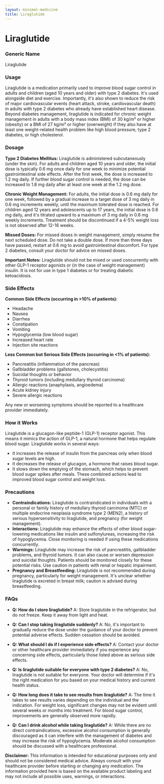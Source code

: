 ```yaml
---
layout: minimal-medicine
title: Liraglutide
---
```


# Liraglutide
### Generic Name
Liraglutide

### Usage

Liraglutide is a medication primarily used to improve blood sugar control in adults and children (aged 10 years and older) with type 2 diabetes. It's used alongside diet and exercise.  Importantly, it's also shown to reduce the risk of major cardiovascular events (heart attack, stroke, cardiovascular death) in adults with type 2 diabetes who already have established heart disease.  Beyond diabetes management, liraglutide is indicated for chronic weight management in adults with a body mass index (BMI) of 30 kg/m² or higher (obesity) or a BMI of 27 kg/m² or higher (overweight) if they also have at least one weight-related health problem like high blood pressure, type 2 diabetes, or high cholesterol.

### Dosage

**Type 2 Diabetes Mellitus:** Liraglutide is administered subcutaneously (under the skin).  For adults and children aged 10 years and older, the initial dose is typically 0.6 mg once daily for one week to minimize potential gastrointestinal side effects.  After the first week, the dose is increased to 1.2 mg daily.  If further blood sugar control is needed, the dose can be increased to 1.8 mg daily after at least one week at the 1.2 mg dose.

**Chronic Weight Management:** For adults, the initial dose is 0.6 mg daily for one week, followed by a gradual increase to a target dose of 3 mg daily in 0.6 mg increments weekly, until the maximum tolerated dose is reached.  For children aged 12 years and adolescents up to 17 years, the initial dose is 0.6 mg daily, and it's titrated upward to a maximum of 3 mg daily in 0.6 mg weekly increments. Treatment should be discontinued if a 4-5% weight loss is not observed after 12-16 weeks. 

**Missed Doses:** For missed doses in weight management, simply resume the next scheduled dose. Do not take a double dose.  If more than three days have passed, restart at 0.6 mg to avoid gastrointestinal discomfort.  For type 2 diabetes, consult your doctor for advice on missed doses.


**Important Notes:** Liraglutide should not be mixed or used concurrently with other GLP-1 receptor agonists or (in the case of weight management) insulin.  It is not for use in type 1 diabetes or for treating diabetic ketoacidosis.


### Side Effects

**Common Side Effects (occurring in >10% of patients):**

*   Headache
*   Nausea
*   Diarrhea
*   Constipation
*   Vomiting
*   Hypoglycemia (low blood sugar)
*   Increased heart rate
*   Injection site reactions


**Less Common but Serious Side Effects (occurring in <1% of patients):**

*   Pancreatitis (inflammation of the pancreas)
*   Gallbladder problems (gallstones, cholecystitis)
*   Suicidal thoughts or behavior
*   Thyroid tumors (including medullary thyroid carcinoma)
*   Allergic reactions (anaphylaxis, angioedema)
*   Acute kidney injury
*   Severe allergic reactions


Any new or worsening symptoms should be reported to a healthcare provider immediately.


### How it Works

Liraglutide is a glucagon-like peptide-1 (GLP-1) receptor agonist. This means it mimics the action of GLP-1, a natural hormone that helps regulate blood sugar.  Liraglutide works in several ways:

*   It increases the release of insulin from the pancreas only when blood sugar levels are high.
*   It decreases the release of glucagon, a hormone that raises blood sugar.
*   It slows down the emptying of the stomach, which helps to prevent blood sugar spikes after meals.  These combined actions lead to improved blood sugar control and weight loss.


### Precautions

*   **Contraindications:** Liraglutide is contraindicated in individuals with a personal or family history of medullary thyroid carcinoma (MTC) or multiple endocrine neoplasia syndrome type 2 (MEN2),  a history of serious hypersensitivity to liraglutide, and pregnancy (for weight management).
*   **Interactions:**  Liraglutide may enhance the effects of other blood sugar-lowering medications like insulin and sulfonylureas, increasing the risk of hypoglycemia. Close monitoring is needed if using these medications concurrently.
*   **Warnings:**  Liraglutide may increase the risk of pancreatitis, gallbladder problems, and thyroid tumors.  It can also cause or worsen depression and suicidal thoughts.  Patients should be monitored closely for these potential risks.  Use caution in patients with renal or hepatic impairment.
*   **Pregnancy and Breastfeeding:** Liraglutide is not recommended during pregnancy, particularly for weight management.  It's unclear whether liraglutide is excreted in breast milk; caution is advised during breastfeeding.


### FAQs

*   **Q: How do I store liraglutide?** A: Store liraglutide in the refrigerator, but do not freeze.  Keep it away from light and heat.

*   **Q:  Can I stop taking liraglutide suddenly?** A:  No, it's important to gradually reduce the dose under the guidance of your doctor to prevent potential adverse effects.  Sudden cessation should be avoided.

*   **Q: What should I do if I experience side effects?** A: Contact your doctor or other healthcare provider immediately if you experience any concerning side effects, particularly those listed above as serious side effects.

*   **Q: Is liraglutide suitable for everyone with type 2 diabetes?** A: No, liraglutide is not suitable for everyone. Your doctor will determine if it's the right medication for you based on your medical history and current health status.

*   **Q: How long does it take to see results from liraglutide?** A:  The time it takes to see results varies depending on the individual and the indication.  For weight loss, significant changes may not be evident until several weeks or months into treatment. For blood sugar control, improvements are generally observed more rapidly.

*   **Q: Can I drink alcohol while taking liraglutide?** A: While there are no direct contraindications, excessive alcohol consumption is generally discouraged as it can interfere with the management of diabetes and may increase the risk of hypoglycemia.  Moderate alcohol consumption should be discussed with a healthcare professional.  

**Disclaimer:** This information is intended for educational purposes only and should not be considered medical advice.  Always consult with your healthcare provider before starting or changing any medication.  The information provided here is based on the available product labeling and may not include all possible uses, warnings, or interactions.
